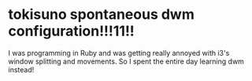 # tokisuno spontaneous dwm configuration!!!11!!
I was programming in Ruby and was getting really annoyed with i3's window splitting and movements. So I spent the entire day learning dwm instead!
